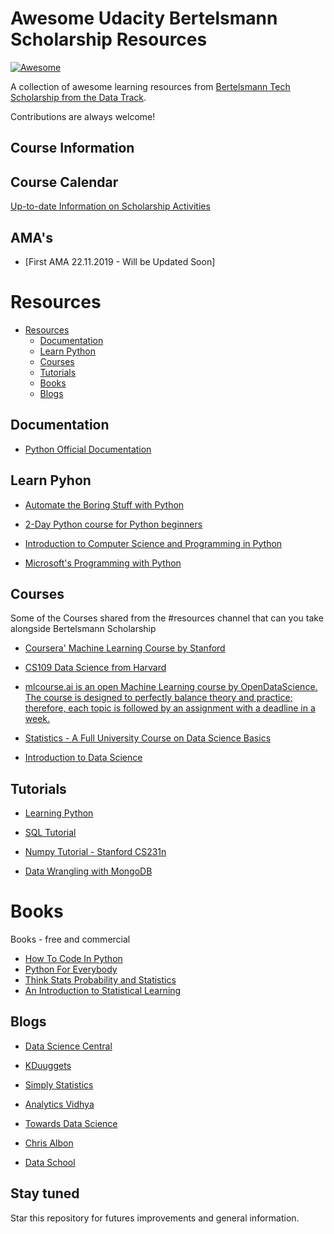 # Awesome Udacity Bertelsmann Scholarship Resources

[![Awesome](https://cdn.rawgit.com/sindresorhus/awesome/d7305f38d29fed78fa85652e3a63e154dd8e8829/media/badge.svg)](https://github.com/sindresorhus/awesome) 

A collection of awesome learning resources from [Bertelsmann Tech Scholarship from the Data Track](https://sites.google.com/udacity.com/bertelsmann-challenge/data-track).

Contributions are always welcome!

## Course Information

## Course Calendar
[Up-to-date Information on Scholarship Activities](https://sites.google.com/udacity.com/bertelsmann-challenge/data-track/data-calendar)


## AMA's
- [First AMA 22.11.2019 - Will be Updated Soon]


# Resources

- [Resources](#resources)
    - [Documentation](#documentation)
    - [Learn Python](#learn-python)
    - [Courses](#courses)
    - [Tutorials](#tutorials)
    - [Books](#books)
    - [Blogs](#blogs)

## Documentation

* [Python Official Documentation](https://docs.python.org/3/)

## Learn Pyhon

* [Automate the Boring Stuff with Python](https://automatetheboringstuff.com/)

* [2-Day Python course for Python beginners](https://developers.google.com/edu/python/)

* [Introduction to Computer Science and Programming in Python](https://ocw.mit.edu/courses/electrical-engineering-and-computer-science/6-0001-introduction-to-computer-science-and-programming-in-python-fall-2016)

* [Microsoft's Programming with Python](https://www.youtube.com/watch?v=jFCNu1-Xdsw&list=PLlrxD0HtieHhS8VzuMCfQD4uJ9yne1mE6)

## Courses

Some of the Courses shared from the #resources channel that can you take alongside Bertelsmann Scholarship

* [Coursera' Machine Learning Course by Stanford](https://www.coursera.org/learn/machine-learning)

* [CS109 Data Science from Harvard](http://cs109.github.io/2015/)

* [mlcourse.ai is an open Machine Learning course by OpenDataScience. The course is designed to perfectly balance theory and practice; therefore, each topic is followed by an assignment with a deadline in a week. ](https://mlcourse.ai/)

* [Statistics - A Full University Course on Data Science Basics](https://www.youtube.com/watch?v=xxpc-HPKN28)

* [Introduction to Data Science](https://www.coursera.org/specializations/data-science)

## Tutorials

* [Learning Python](https://www.freecodecamp.org/news/learning-python-from-zero-to-hero-120ea540b567/)

* [SQL Tutorial](https://mode.com/sql-tutorial/)

* [Numpy Tutorial - Stanford CS231n](https://cs231n.github.io/python-numpy-tutorial)

* [Data Wrangling with MongoDB](https://www.udacity.com/course/data-wrangling-with-mongodb--ud032)

# Books

Books - free and commercial

* [How To Code In Python](https://assets.digitalocean.com/books/python/how-to-code-in-python.pdf)
* [Python For Everybody](http://do1.dr-chuck.com/pythonlearn/EN_us/pythonlearn.pdf)
* [Think Stats Probability and Statistics](http://www.greenteapress.com/thinkstats/thinkstats.pdf)
* [An Introduction to Statistical Learning](http://faculty.marshall.usc.edu/gareth-james/ISL/ISLR%20Seventh%20Printing.pdf)

## Blogs

* [Data Science Central](https://www.datasciencecentral.com/)

* [KDuuggets]("https://www.kdnuggets.com/")

* [Simply Statistics](https://simplystatistics.org/)

* [Analytics Vidhya](https://www.analyticsvidhya.com/blog/)

* [Towards Data Science](https://towardsdatascience.com/)

* [Chris Albon](https://chrisalbon.com/)

* [Data School](https://www.dataschool.io/)


## Stay tuned
Star this repository for futures improvements and general information.
